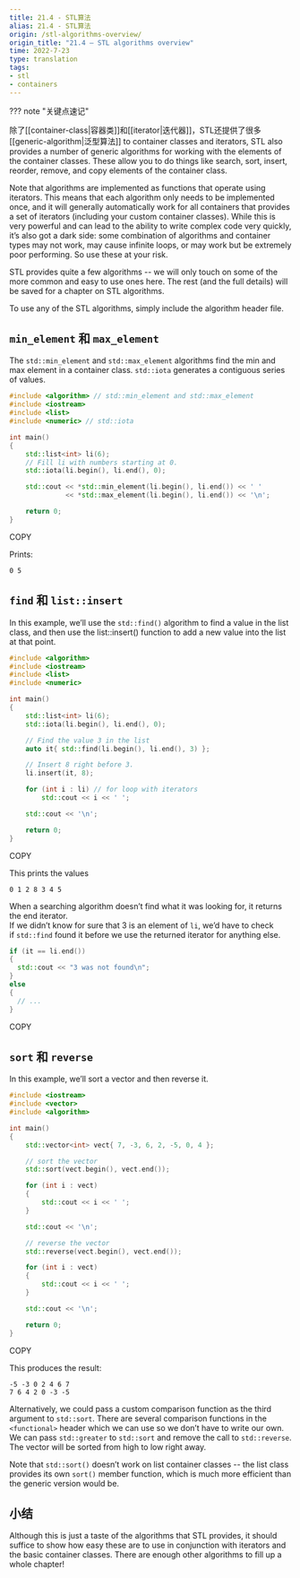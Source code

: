```yaml
---
title: 21.4 - STL算法
alias: 21.4 - STL算法
origin: /stl-algorithms-overview/
origin_title: "21.4 — STL algorithms overview"
time: 2022-7-23
type: translation
tags:
- stl
- containers
---
```


??? note "关键点速记"
	


除了[[container-class|容器类]]和[[iterator|迭代器]]，STL还提供了很多[[generic-algorithm|泛型算法]] to container classes and iterators, STL also provides a number of generic algorithms for working with the elements of the container classes. These allow you to do things like search, sort, insert, reorder, remove, and copy elements of the container class.

Note that algorithms are implemented as functions that operate using iterators. This means that each algorithm only needs to be implemented once, and it will generally automatically work for all containers that provides a set of iterators (including your custom container classes). While this is very powerful and can lead to the ability to write complex code very quickly, it’s also got a dark side: some combination of algorithms and container types may not work, may cause infinite loops, or may work but be extremely poor performing. So use these at your risk.

STL provides quite a few algorithms -- we will only touch on some of the more common and easy to use ones here. The rest (and the full details) will be saved for a chapter on STL algorithms.

To use any of the STL algorithms, simply include the algorithm header file.

## `min_element` 和 `max_element`

The `std::min_element` and `std::max_element` algorithms find the min and max element in a container class. `std::iota` generates a contiguous series of values.

```cpp
#include <algorithm> // std::min_element and std::max_element
#include <iostream>
#include <list>
#include <numeric> // std::iota

int main()
{
    std::list<int> li(6);
    // Fill li with numbers starting at 0.
    std::iota(li.begin(), li.end(), 0);

    std::cout << *std::min_element(li.begin(), li.end()) << ' '
              << *std::max_element(li.begin(), li.end()) << '\n';

    return 0;
}
```

COPY

Prints:

```
0 5
```

## `find` 和 `list::insert`

In this example, we’ll use the `std::find()` algorithm to find a value in the list class, and then use the list::insert() function to add a new value into the list at that point.

```cpp
#include <algorithm>
#include <iostream>
#include <list>
#include <numeric>

int main()
{
    std::list<int> li(6);
    std::iota(li.begin(), li.end(), 0);

    // Find the value 3 in the list
    auto it{ std::find(li.begin(), li.end(), 3) };

    // Insert 8 right before 3.
    li.insert(it, 8);

    for (int i : li) // for loop with iterators
        std::cout << i << ' ';

    std::cout << '\n';

    return 0;
}
```

COPY

This prints the values

```
0 1 2 8 3 4 5
```

When a searching algorithm doesn’t find what it was looking for, it returns the end iterator.  
If we didn’t know for sure that 3 is an element of `li`, we’d have to check if `std::find` found it before we use the returned iterator for anything else.

```cpp
if (it == li.end())
{
  std::cout << "3 was not found\n";
}
else
{
  // ...
}
```

COPY

## `sort` 和 `reverse`

In this example, we’ll sort a vector and then reverse it.

```cpp
#include <iostream>
#include <vector>
#include <algorithm>

int main()
{
    std::vector<int> vect{ 7, -3, 6, 2, -5, 0, 4 };

    // sort the vector
    std::sort(vect.begin(), vect.end());

    for (int i : vect)
    {
        std::cout << i << ' ';
    }

    std::cout << '\n';

    // reverse the vector
    std::reverse(vect.begin(), vect.end());

    for (int i : vect)
    {
        std::cout << i << ' ';
    }

    std::cout << '\n';

    return 0;
}
```

COPY

This produces the result:

```
-5 -3 0 2 4 6 7
7 6 4 2 0 -3 -5
```

Alternatively, we could pass a custom comparison function as the third argument to `std::sort`. There are several comparison functions in the `<functional>` header which we can use so we don’t have to write our own. We can pass `std::greater` to `std::sort` and remove the call to `std::reverse`. The vector will be sorted from high to low right away.

Note that `std::sort()` doesn’t work on list container classes -- the list class provides its own `sort()` member function, which is much more efficient than the generic version would be.

## 小结

Although this is just a taste of the algorithms that STL provides, it should suffice to show how easy these are to use in conjunction with iterators and the basic container classes. There are enough other algorithms to fill up a whole chapter!